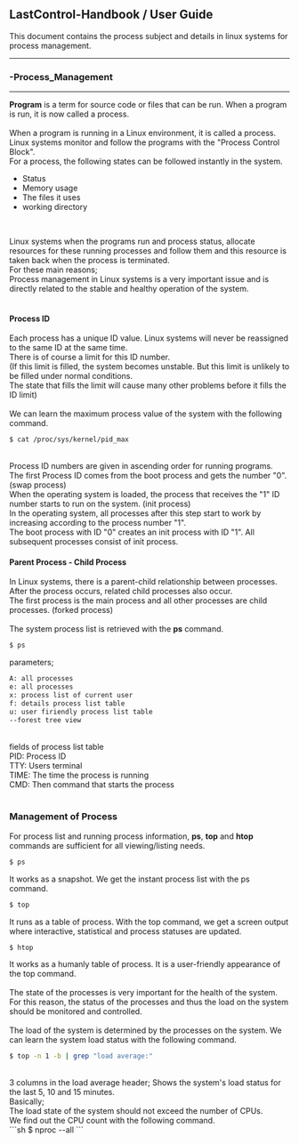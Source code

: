 ## LastControl-Handbook / User Guide
This document contains the process subject and details in linux systems for process management.<br>

---
### -Process_Management
---

**Program** is a term for source code or files that can be run. When a program is run, it is now called a process.<br>
<br>
When a program is running in a Linux environment, it is called a process. Linux systems monitor and follow the programs with the "Process Control Block".<br>
For a process, the following states can be followed instantly in the system.<br>
- Status
- Memory usage
- The files it uses
- working directory
<br>

Linux systems when the programs run and process status, allocate resources for these running processes and follow them and this resource is taken back when the process is terminated.<br>
For these main reasons;<br>
Process management in Linux systems is a very important issue and is directly related to the stable and healthy operation of the system.<br>
<br>

#### Process ID
Each process has a unique ID value. Linux systems will never be reassigned to the same ID at the same time.<br>
There is of course a limit for this ID number.<br>
(If this limit is filled, the system becomes unstable. But this limit is unlikely to be filled under normal conditions.<br>
The state that fills the limit will cause many other problems before it fills the ID limit)<br>
<br>
We can learn the maximum process value of the system with the following command.<br>
```sh
$ cat /proc/sys/kernel/pid_max
```
<br>
Process ID numbers are given in ascending order for running programs.<br>
The first Process ID comes from the boot process and gets the number "0". (swap process)<br>
When the operating system is loaded, the process that receives the "1" ID number starts to run on the system. (init process)<br>
In the operating system, all processes after this step start to work by increasing according to the process number "1".<br>
The boot process with ID "0" creates an init process with ID "1". All subsequent processes consist of init process.<br>


#### Parent Process - Child Process
In Linux systems, there is a parent-child relationship between processes.<br>
After the process occurs, related child processes also occur.<br>
The first process is the main process and all other processes are child processes. (forked process)<br>
<br>
The system process list is retrieved with the **ps** command.
```sh
$ ps
```
parameters;<br>
```sh
A: all processes
e: all processes
x: process list of current user
f: details process list table
u: user firiendly process list table
--forest tree view
```
<br>
fields of process list table<br>
PID: Process ID<br>
TTY: Users terminal<br>
TIME: The time the process is running<br>
CMD: Then command that starts the process<br>
<br>

### Management of Process
For process list and running process information, **ps**, **top** and **htop** commands are sufficient for all viewing/listing needs.<br>
```sh
$ ps
```
It works as a snapshot. We get the instant process list with the ps command.<br>
```sh
$ top
```
It runs as a table of process. With the top command, we get a screen output where interactive, statistical and process statuses are updated.<br>
```sh
$ htop
```
It works as a humanly table of process. It is a user-friendly appearance of the top command.<br>
<br>
The state of the processes is very important for the health of the system.<br>
For this reason, the status of the processes and thus the load on the system should be monitored and controlled.<br>
<br>
The load of the system is determined by the processes on the system. We can learn the system load status with the following command.<br>
```sh
$ top -n 1 -b | grep "load average:"
```
<br>
3 columns in the load average header; Shows the system's load status for the last 5, 10 and 15 minutes.<br>
Basically;<br>
The load state of the system should not exceed the number of CPUs.<br>
We find out the CPU count with the following command.<br>
```sh
$ nproc --all
```



